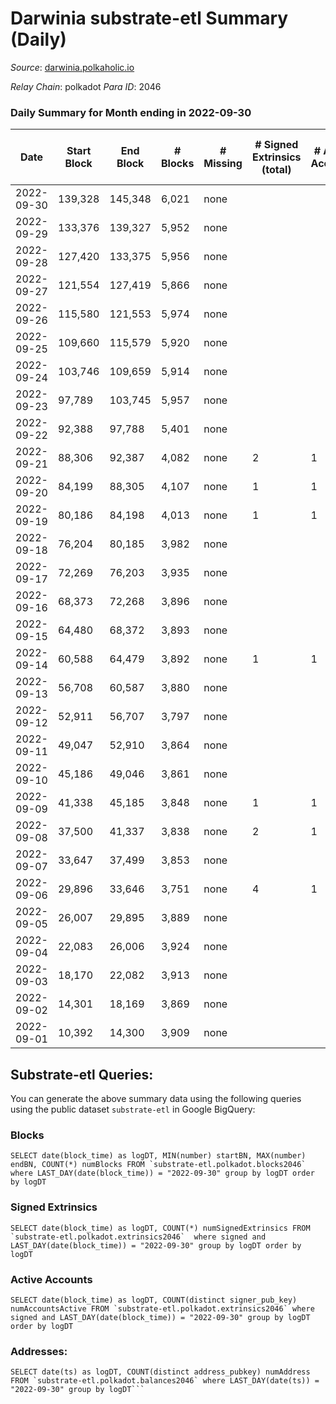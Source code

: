 # Darwinia substrate-etl Summary (Daily)

_Source_: [darwinia.polkaholic.io](https://darwinia.polkaholic.io)

*Relay Chain*: polkadot
*Para ID*: 2046



### Daily Summary for Month ending in 2022-09-30


| Date | Start Block | End Block | # Blocks | # Missing | # Signed Extrinsics (total) | # Active Accounts | # Addresses with Balances | # Events | # Transfers | # XCM Transfers In | # XCM Transfers Out |
| ---- | ----------- | --------- | -------- | --------- | --------------------------- | ----------------- | ------------------------- | -------- | ----------- | ------------------ | ------------------- |
| 2022-09-30 | 139,328 | 145,348 | 6,021 | none  |  |  | 10 | 12,045 |   |   |   |
| 2022-09-29 | 133,376 | 139,327 | 5,952 | none  |  |  |  | 11,907 |   |   |   |
| 2022-09-28 | 127,420 | 133,375 | 5,956 | none  |  |  |  | 11,916 |   |   |   |
| 2022-09-27 | 121,554 | 127,419 | 5,866 | none  |  |  |  | 11,735 |   |   |   |
| 2022-09-26 | 115,580 | 121,553 | 5,974 | none  |  |  |  | 11,951 |   |   |   |
| 2022-09-25 | 109,660 | 115,579 | 5,920 | none  |  |  |  | 11,844 |   |   |   |
| 2022-09-24 | 103,746 | 109,659 | 5,914 | none  |  |  |  | 11,831 |   |   |   |
| 2022-09-23 | 97,789 | 103,745 | 5,957 | none  |  |  |  | 11,920 |   |   |   |
| 2022-09-22 | 92,388 | 97,788 | 5,401 | none  |  |  |  | 10,805 |   |   |   |
| 2022-09-21 | 88,306 | 92,387 | 4,082 | none  | 2 | 1 |  | 8,177 |   |   |   |
| 2022-09-20 | 84,199 | 88,305 | 4,107 | none  | 1 | 1 |  | 8,222 |   |   |   |
| 2022-09-19 | 80,186 | 84,198 | 4,013 | none  | 1 | 1 |  | 8,037 |   |   |   |
| 2022-09-18 | 76,204 | 80,185 | 3,982 | none  |  |  |  | 7,966 |   |   |   |
| 2022-09-17 | 72,269 | 76,203 | 3,935 | none  |  |  |  | 7,872 |   |   |   |
| 2022-09-16 | 68,373 | 72,268 | 3,896 | none  |  |  |  | 7,795 |   |   |   |
| 2022-09-15 | 64,480 | 68,372 | 3,893 | none  |  |  |  | 7,788 |   |   |   |
| 2022-09-14 | 60,588 | 64,479 | 3,892 | none  | 1 | 1 |  | 7,861 | 61  |   |   |
| 2022-09-13 | 56,708 | 60,587 | 3,880 | none  |  |  |  | 7,762 |   |   |   |
| 2022-09-12 | 52,911 | 56,707 | 3,797 | none  |  |  |  | 7,596 |   |   |   |
| 2022-09-11 | 49,047 | 52,910 | 3,864 | none  |  |  |  | 7,730 |   |   |   |
| 2022-09-10 | 45,186 | 49,046 | 3,861 | none  |  |  |  | 7,724 |   |   |   |
| 2022-09-09 | 41,338 | 45,185 | 3,848 | none  | 1 | 1 |  | 7,704 |   |   |   |
| 2022-09-08 | 37,500 | 41,337 | 3,838 | none  | 2 | 1 |  | 7,693 |   |   |   |
| 2022-09-07 | 33,647 | 37,499 | 3,853 | none  |  |  |  | 7,708 |   |   |   |
| 2022-09-06 | 29,896 | 33,646 | 3,751 | none  | 4 | 1 |  | 7,524 |   |   |   |
| 2022-09-05 | 26,007 | 29,895 | 3,889 | none  |  |  |  | 7,780 |   |   |   |
| 2022-09-04 | 22,083 | 26,006 | 3,924 | none  |  |  |  | 7,850 |   |   |   |
| 2022-09-03 | 18,170 | 22,082 | 3,913 | none  |  |  |  | 7,828 |   |   |   |
| 2022-09-02 | 14,301 | 18,169 | 3,869 | none  |  |  |  | 7,741 |   |   |   |
| 2022-09-01 | 10,392 | 14,300 | 3,909 | none  |  |  |  | 7,820 |   |   |   |

## Substrate-etl Queries:
You can generate the above summary data using the following queries using the public dataset `substrate-etl` in Google BigQuery:


### Blocks
```
SELECT date(block_time) as logDT, MIN(number) startBN, MAX(number) endBN, COUNT(*) numBlocks FROM `substrate-etl.polkadot.blocks2046`  where LAST_DAY(date(block_time)) = "2022-09-30" group by logDT order by logDT
```


### Signed Extrinsics
```
SELECT date(block_time) as logDT, COUNT(*) numSignedExtrinsics FROM `substrate-etl.polkadot.extrinsics2046`  where signed and LAST_DAY(date(block_time)) = "2022-09-30" group by logDT order by logDT
```


### Active Accounts
```
SELECT date(block_time) as logDT, COUNT(distinct signer_pub_key) numAccountsActive FROM `substrate-etl.polkadot.extrinsics2046` where signed and LAST_DAY(date(block_time)) = "2022-09-30" group by logDT order by logDT
```


### Addresses:
```
SELECT date(ts) as logDT, COUNT(distinct address_pubkey) numAddress FROM `substrate-etl.polkadot.balances2046` where LAST_DAY(date(ts)) = "2022-09-30" group by logDT```


